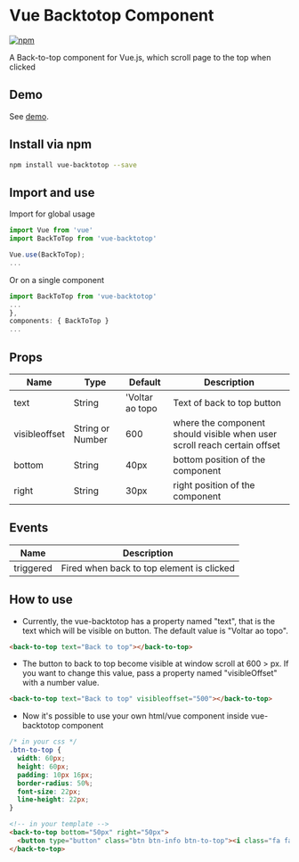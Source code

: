 # Vue Backtotop Component

[![npm](https://img.shields.io/npm/v/vue-backtotop.svg)](https://www.npmjs.com/package/vue-backtotop)

A Back-to-top component for Vue.js, which scroll page to the top when clicked

## Demo

See [demo](http://caiofsouza.github.io/vue-backtotop/example).

## Install via npm

```bash
npm install vue-backtotop --save
```

## Import and use

Import for global usage
```javascript
import Vue from 'vue'
import BackToTop from 'vue-backtotop'

Vue.use(BackToTop);
...
```

Or on a single component
```javascript
import BackToTop from 'vue-backtotop'
...
},
components: { BackToTop }
...
```

## Props

| Name          | Type             | Default         | Description                                                              |
|---------------|------------------|-----------------|--------------------------------------------------------------------------|
| text          | String           | 'Voltar ao topo | Text of back to top button                                               |
| visibleoffset | String or Number | 600             | where the component should visible when user scroll reach certain offset |
| bottom        | String           | 40px            | bottom position of the component                                         |
| right         | String           | 30px            | right position of the component                                          |

## Events

| Name                   | Description                                                              |
|------------------------|--------------------------------------------------------------------------|
| triggered              | Fired when back to top element is clicked                                |

## How to use


* Currently, the vue-backtotop has a property named "text", that is the text which will be visible on button. The default value is "Voltar ao topo".

```html
<back-to-top text="Back to top"></back-to-top>
```

* The button to back to top become visible at window scroll at 600 > px. If you want to change this value, pass a property named "visibleOffset" with a number value. 

```html
<back-to-top text="Back to top" visibleoffset="500"></back-to-top>
```

* Now it's possible to use your own html/vue component inside vue-backtotop component
```css
/* in your css */
.btn-to-top {
  width: 60px;
  height: 60px;
  padding: 10px 16px;
  border-radius: 50%;
  font-size: 22px;
  line-height: 22px;
}
```
```html
<!-- in your template -->
<back-to-top bottom="50px" right="50px">
  <button type="button" class="btn btn-info btn-to-top"><i class="fa fa-chevron-up"></i></button>
</back-to-top>
```


